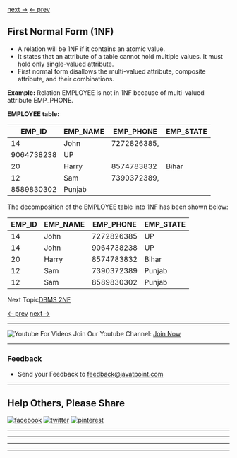 [next →](https://www.javatpoint.com/dbms-second-normal-form) [← prev](https://www.javatpoint.com/dbms-normalization)

## First Normal Form (1NF)

-   A relation will be 1NF if it contains an atomic value.
-   It states that an attribute of a table cannot hold multiple values. It must hold only single-valued attribute.
-   First normal form disallows the multi-valued attribute, composite attribute, and their combinations.

**Example:** Relation EMPLOYEE is not in 1NF because of multi-valued attribute EMP\_PHONE.

**EMPLOYEE table:**

| EMP\_ID | EMP\_NAME | EMP\_PHONE | EMP\_STATE |
| --- | --- | --- | --- |
| 14 | John | 7272826385,  
9064738238 | UP |
| 20 | Harry | 8574783832 | Bihar |
| 12 | Sam | 7390372389,  
8589830302 | Punjab |

The decomposition of the EMPLOYEE table into 1NF has been shown below:

| EMP\_ID | EMP\_NAME | EMP\_PHONE | EMP\_STATE |
| --- | --- | --- | --- |
| 14 | John | 7272826385 | UP |
| 14 | John | 9064738238 | UP |
| 20 | Harry | 8574783832 | Bihar |
| 12 | Sam | 7390372389 | Punjab |
| 12 | Sam | 8589830302 | Punjab |

  

Next Topic[DBMS 2NF](https://www.javatpoint.com/dbms-second-normal-form)

[← prev](https://www.javatpoint.com/dbms-normalization) [next →](https://www.javatpoint.com/dbms-second-normal-form)

___

![Youtube](https://static.javatpoint.com/images/youtube-32.png) For Videos Join Our Youtube Channel: [Join Now](https://bit.ly/2FOeX6S)

___

### Feedback

-   Send your Feedback to feedback@javatpoint.com

___

## Help Others, Please Share

[![facebook](https://www.javatpoint.com/images/facebook32.png)](https://www.facebook.com/sharer.php?u=https://www.javatpoint.com/dbms-first-normal-form "Facebook") [![twitter](https://www.javatpoint.com/images/twitter32.png)](https://twitter.com/share?url=https://www.javatpoint.com/dbms-first-normal-form "Twitter") [![pinterest](https://www.javatpoint.com/images/pinterest32.png)](https://www.pinterest.com/pin/create/button/?url=https://www.javatpoint.com/dbms-first-normal-form "Pinterest")

___

___

___

___